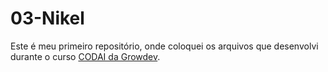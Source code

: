# 03-Nikel

Este é meu primeiro repositório, onde coloquei os arquivos que desenvolvi durante o curso [CODAI da Growdev](https://codai.growdev.com.br/).
